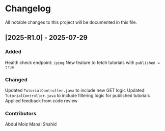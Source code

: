 # Changelog

All notable changes to this project will be documented in this file.

## [2025-R1.0] - 2025-07-29

### Added
Health check endpoint: `/ping`
New feature to fetch tutorials with `published = true`

### Changed
Updated `TutorialController.java` to include new GET logic
Updated `TutorialController.java` to include filtering logic for published tutorials
Applied feedback from code review

### Contributors
Abdul Moiz
Manal Shahid

